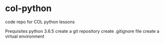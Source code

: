 # col-python
code repo for COL python lessons

Prequisites
python 3.6.5
create a git repository
create .gitignore file
create a virtual environment

